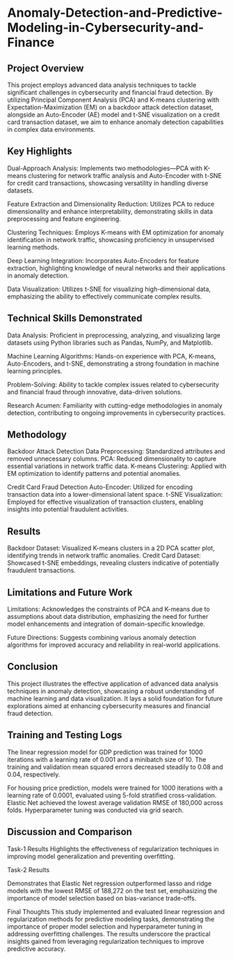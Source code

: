 # Anomaly-Detection-and-Predictive-Modeling-in-Cybersecurity-and-Finance


## Project Overview
This project employs advanced data analysis techniques to tackle significant challenges in cybersecurity and financial fraud detection. By utilizing Principal Component Analysis (PCA) and K-means clustering with Expectation-Maximization (EM) on a backdoor attack detection dataset, alongside an Auto-Encoder (AE) model and t-SNE visualization on a credit card transaction dataset, we aim to enhance anomaly detection capabilities in complex data environments.

## Key Highlights
Dual-Approach Analysis: Implements two methodologies—PCA with K-means clustering for network traffic analysis and Auto-Encoder with t-SNE for credit card transactions, showcasing versatility in handling diverse datasets.

Feature Extraction and Dimensionality Reduction: Utilizes PCA to reduce dimensionality and enhance interpretability, demonstrating skills in data preprocessing and feature engineering.

Clustering Techniques: Employs K-means with EM optimization for anomaly identification in network traffic, showcasing proficiency in unsupervised learning methods.

Deep Learning Integration: Incorporates Auto-Encoders for feature extraction, highlighting knowledge of neural networks and their applications in anomaly detection.

Data Visualization: Utilizes t-SNE for visualizing high-dimensional data, emphasizing the ability to effectively communicate complex results.

## Technical Skills Demonstrated

Data Analysis: Proficient in preprocessing, analyzing, and visualizing large datasets using Python libraries such as Pandas, NumPy, and Matplotlib.

Machine Learning Algorithms: Hands-on experience with PCA, K-means, Auto-Encoders, and t-SNE, demonstrating a strong foundation in machine learning principles.

Problem-Solving: Ability to tackle complex issues related to cybersecurity and financial fraud through innovative, data-driven solutions.

Research Acumen: Familiarity with cutting-edge methodologies in anomaly detection, contributing to ongoing improvements in cybersecurity practices.

## Methodology
Backdoor Attack Detection
Data Preprocessing: Standardized attributes and removed unnecessary columns.
PCA: Reduced dimensionality to capture essential variations in network traffic data.
K-means Clustering: Applied with EM optimization to identify patterns and potential anomalies.

Credit Card Fraud Detection
Auto-Encoder: Utilized for encoding transaction data into a lower-dimensional latent space.
t-SNE Visualization: Employed for effective visualization of transaction clusters, enabling insights into potential fraudulent activities.

## Results
Backdoor Dataset: Visualized K-means clusters in a 2D PCA scatter plot, identifying trends in network traffic anomalies.
Credit Card Dataset: Showcased t-SNE embeddings, revealing clusters indicative of potentially fraudulent transactions.

## Limitations and Future Work
Limitations: Acknowledges the constraints of PCA and K-means due to assumptions about data distribution, emphasizing the need for further model enhancements and integration of domain-specific knowledge.

Future Directions: Suggests combining various anomaly detection algorithms for improved accuracy and reliability in real-world applications.

## Conclusion
This project illustrates the effective application of advanced data analysis techniques in anomaly detection, showcasing a robust understanding of machine learning and data visualization. It lays a solid foundation for future explorations aimed at enhancing cybersecurity measures and financial fraud detection.

## Training and Testing Logs
The linear regression model for GDP prediction was trained for 1000 iterations with a learning rate of 0.001 and a minibatch size of 10. The training and validation mean squared errors decreased steadily to 0.08 and 0.04, respectively.

For housing price prediction, models were trained for 1000 iterations with a learning rate of 0.0001, evaluated using 5-fold stratified cross-validation. Elastic Net achieved the lowest average validation RMSE of 180,000 across folds. Hyperparameter tuning was conducted via grid search.

## Discussion and Comparison
Task-1 Results
Highlights the effectiveness of regularization techniques in improving model generalization and preventing overfitting.

Task-2 Results

Demonstrates that Elastic Net regression outperformed lasso and ridge models with the lowest RMSE of 188,272 on the test set, emphasizing the importance of model selection based on bias-variance trade-offs.

Final Thoughts
This study implemented and evaluated linear regression and regularization methods for predictive modeling tasks, demonstrating the importance of proper model selection and hyperparameter tuning in addressing overfitting challenges. The results underscore the practical insights gained from leveraging regularization techniques to improve predictive accuracy.
